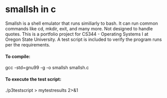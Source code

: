 # smallsh in c
Smallsh is a shell emulator that runs similiarly to bash. It can run common commands like cd,
mkdir, exit, and many more. Not designed to handle quotes. This is a portfolio project for 
CS344 - Operating Systems I at Oregon State University. A test script is included 
to verify the program runs per the requirements.

#### To compile:
gcc -std=gnu99 -g -o smallsh smallsh.c

#### To execute the test script:
./p3testscript > mytestresults 2>&1
